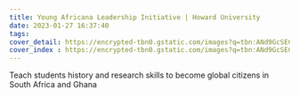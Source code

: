 ```yaml
---
title: Young Africana Leadership Initiative | Howard University  	  
date: 2023-01-27 16:37:40
tags:
cover_detail: https://encrypted-tbn0.gstatic.com/images?q=tbn:ANd9GcSECvfF4ddD6n00JGLZa6miFAXZcX5xtzUNSw&usqp=CAU
cover_index : https://encrypted-tbn0.gstatic.com/images?q=tbn:ANd9GcSECvfF4ddD6n00JGLZa6miFAXZcX5xtzUNSw&usqp=CAU
---
```



Teach students history and research skills to become global citizens in South Africa and Ghana